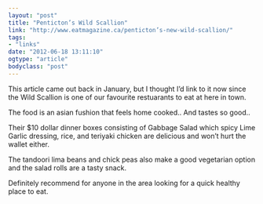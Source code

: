 ```yaml
---
layout: "post"
title: "Penticton’s Wild Scallion"
link: "http://www.eatmagazine.ca/penticton’s-new-wild-scallion/"
tags: 
- "links"
date: "2012-06-18 13:11:10"
ogtype: "article"
bodyclass: "post"
---
```


This article came out back in January, but I thought I’d link to it now since the Wild Scallion is one of our favourite restuarants to eat at here in town.

The food is an asian fushion that feels home cooked.. And tastes so good..

Their $10 dollar dinner boxes consisting of Gabbage Salad which spicy Lime Garlic dressing, rice, and teriyaki chicken are delicious and won’t hurt the wallet either.

The tandoori lima beans and chick peas also make a good vegetarian option and the salad rolls are a tasty snack.

Definitely recommend for anyone in the area looking for a quick healthy place to eat.